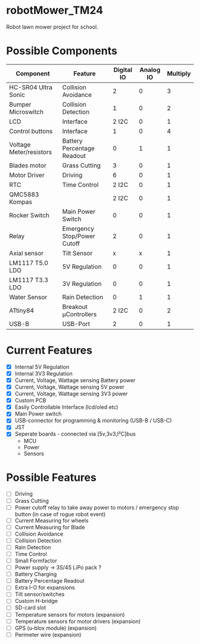 # robotMower_TM24
Robot lawn mower project for school.

# Possible Components

|Component|Feature|Digital IO|Analog IO|Multiply|
|---------|-------|----------|---------|--------|
|HC-SR04 Ultra Sonic|Collision Avoidance|2|0|3|
|Bumper Microswitch|Collision Detection|1|0|2|
|LCD|Interface|2 I2C|0|1|
|Control buttons|Interface|1|0|4|
|Voltage Meter/resistors|Battery Percentage Readout|0|1|1|
|Blades motor|Grass Cutting|3|0|1
|Motor Driver|Driving|6|0|1|
|RTC|Time Control|2 I2C|0|1|
|QMC5883 Kompas||2 I2C|0|1|
|Rocker Switch|Main Power Switch|0|0|1|
|Relay|Emergency Stop/Power Cutoff|2|0|1|
|Axial sensor|Tilt Sensor|x|x|1|
|LM1117 T5.0 LDO|5V Regulation|0|0|1|
|LM1117 T3.3 LDO|3V Regulation|0|0|1|
|Water Sensor|Rain Detection|0|1|1|
|ATtiny84|Breakout µControllers|2 I2C|0|2|
|USB-B|USB-Port|2|0|1|

# Current Features
- [x] Internal 5V Regulation
- [x] Internal 3V3 Regulation
- [x] Current, Voltage, Wattage sensing Battery power
- [x] Current, Voltage, Wattage sensing 5V power
- [x] Current, Voltage, Wattage sensing 3V3 power
- [x] Custom PCB
- [x] Easily Controllable Interface (lcd/oled etc)
- [x] Main Power switch
- [x] USB-connector for programming & monitoring (USB-B / USB-C)
- [x] JST
- [x] Seperate boards - connected via [5v,3v3,I²C]bus
  - MCU
  - Power
  - Sensors

# Possible Features
- [ ] Driving
- [ ] Grass Cutting
- [ ] Power cutoff relay to take away power to motors / emergency stop button (in case of rogue robot event) 
- [ ] Current Measuring for wheels
- [ ] Current Measuring for Blade
- [ ] Collision Avoidance
- [ ] Collision Detection
- [ ] Rain Detection
- [ ] Time Control
- [ ] Small Formfactor
- [ ] Power supply -> 3S/4S LiPo pack ?
- [ ] Battery Charging
- [ ] Battery Percentage Readout
- [ ] Extra I-O for expansions
- [ ] Tilt sensor/switches 
- [ ] Custom H-bridge
- [ ] SD-card slot
- [ ] Temperature sensors for motors (expansion)
- [ ] Temperature sensors for motor drivers (expansion)
- [ ] GPS (u-blox module) (expansion)
- [ ] Perimeter wire (expansion)
